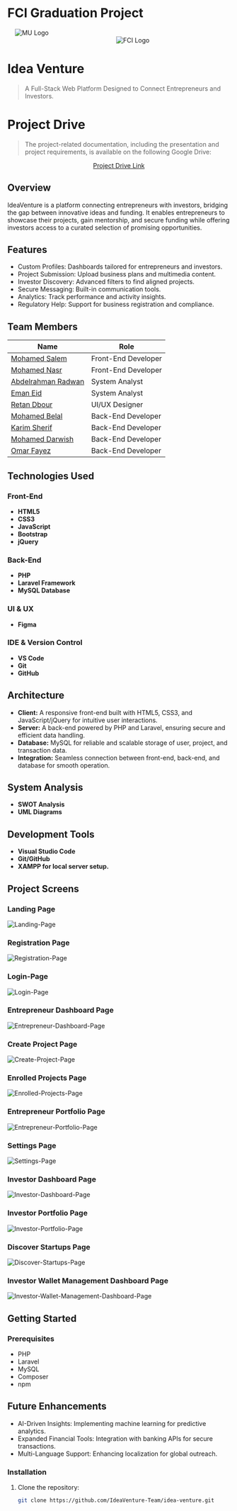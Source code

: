 # FCI Graduation Project

<div align="center">
  <img src="./README-Assets/MU-Logo.png" alt="MU Logo" style="max-width: 100px; height: auto;" />
    &nbsp;&nbsp;&nbsp;&nbsp;&nbsp;&nbsp;&nbsp;&nbsp;&nbsp;&nbsp;&nbsp;&nbsp;&nbsp;&nbsp;&nbsp;&nbsp;&nbsp;&nbsp;&nbsp;&nbsp;&nbsp;&nbsp;&nbsp;&nbsp;
    &nbsp;&nbsp;&nbsp;&nbsp;&nbsp;&nbsp;&nbsp;&nbsp;&nbsp;&nbsp;&nbsp;&nbsp;&nbsp;&nbsp;&nbsp;&nbsp;&nbsp;&nbsp;&nbsp;&nbsp;&nbsp;&nbsp;&nbsp;&nbsp;
    &nbsp;&nbsp;&nbsp;&nbsp;&nbsp;&nbsp;&nbsp;&nbsp;&nbsp;&nbsp;&nbsp;&nbsp;&nbsp;&nbsp;&nbsp;&nbsp;&nbsp;&nbsp;&nbsp;&nbsp;&nbsp;&nbsp;&nbsp;&nbsp;
    &nbsp;&nbsp;&nbsp;&nbsp;&nbsp;&nbsp;&nbsp;&nbsp;&nbsp;&nbsp;&nbsp;&nbsp;&nbsp;&nbsp;&nbsp;&nbsp;&nbsp;&nbsp;&nbsp;&nbsp;&nbsp;&nbsp;&nbsp;&nbsp;
    &nbsp;&nbsp;&nbsp;&nbsp;&nbsp;&nbsp;&nbsp;&nbsp;&nbsp;&nbsp;&nbsp;&nbsp;&nbsp;&nbsp;&nbsp;  
  <img src="./README-Assets/FCI-Logo.png" alt="FCI Logo" style="max-width: 100px; height: auto;" />
</div>

# Idea Venture

> A Full-Stack Web Platform Designed to Connect Entrepreneurs and Investors.

# Project Drive

> The project-related documentation, including the presentation and project requirements, is available on the following Google Drive:

<div align="center">
  <a href="https://drive.google.com/drive/folders/1E-aZZg0uSknJszdUJfYIB6OeXNlOxH1N?usp=drive_link">Project Drive Link</a>
</div>

## Overview

IdeaVenture is a platform connecting entrepreneurs with investors, bridging the gap between innovative ideas and funding. It enables entrepreneurs to showcase their projects, gain mentorship, and secure funding while offering investors access to a curated selection of promising opportunities.

## Features

-   Custom Profiles: Dashboards tailored for entrepreneurs and investors.
-   Project Submission: Upload business plans and multimedia content.
-   Investor Discovery: Advanced filters to find aligned projects.
-   Secure Messaging: Built-in communication tools.
-   Analytics: Track performance and activity insights.
-   Regulatory Help: Support for business registration and compliance.

## Team Members

| Name                                                               | Role                |
| ------------------------------------------------------------------ | ------------------- |
| [Mohamed Salem](linkedin.com/in/mohamed-salem149)                  | Front-End Developer |
| [Mohamed Nasr](linkedin.com/in/monasr12)                           | Front-End Developer |
| [Abdelrahman Radwan](linkedin.com/in/abdelrahman-radwan-0b668223a) | System Analyst      |
| [Eman Eid](linkedin.com/in/eman-eied-01620a21a)                    | System Analyst      |
| [Retan Dbour](linkedin.com/in/retan-dbour-466236234)               | UI/UX Designer      |
| [Mohamed Belal](linkedin.com/in/muhammed-belal-b27b14280)          | Back-End Developer  |
| [Karim Sherif](linkedin.com/in/karimsherifff)                      | Back-End Developer  |
| [Mohamed Darwish](linkedin.com/in/mohamed-d-52262a1ba)             | Back-End Developer  |
| [Omar Fayez](linkedin.com/in/omar-fayez-282962202)                 | Back-End Developer  |

## Technologies Used

### Front-End

-   **HTML5**
-   **CSS3**
-   **JavaScript**
-   **Bootstrap**
-   **jQuery**

### Back-End

-   **PHP**
-   **Laravel Framework**
-   **MySQL Database**

### UI & UX

-   **Figma**

### IDE & Version Control

-   **VS Code**
-   **Git**
-   **GitHub**

## Architecture

-   **Client:** A responsive front-end built with HTML5, CSS3, and JavaScript/jQuery for intuitive user interactions.
-   **Server:** A back-end powered by PHP and Laravel, ensuring secure and efficient data handling.
-   **Database:** MySQL for reliable and scalable storage of user, project, and transaction data.
-   **Integration:** Seamless connection between front-end, back-end, and database for smooth operation.

## System Analysis

-   **SWOT Analysis**
-   **UML Diagrams**

## Development Tools

-   **Visual Studio Code**
-   **Git/GitHub**
-   **XAMPP for local server setup.**

## Project Screens

### Landing Page

![Landing-Page](./README-Assets/Screens/Landing-Page.png)

### Registration Page

![Registration-Page](./README-Assets/Screens/Registration-Page.png)

### Login-Page

![Login-Page](./README-Assets/Screens/Login-Page.png)

### Entrepreneur Dashboard Page

![Entrepreneur-Dashboard-Page](./README-Assets/Screens/Entrepreneur-Dashboard-Page.png)

### Create Project Page

![Create-Project-Page](./README-Assets/Screens/Create-Project-Page.png)

### Enrolled Projects Page

![Enrolled-Projects-Page](./README-Assets/Screens/Enrolled-Projects-Page.png)

### Entrepreneur Portfolio Page

![Entrepreneur-Portfolio-Page](./README-Assets/Screens/Entrepreneur-Portfolio-Page.png)

### Settings Page

![Settings-Page](./README-Assets/Screens/Settings-Page.png)

### Investor Dashboard Page

![Investor-Dashboard-Page](./README-Assets/Screens/Investor-Dashboard-Page.png)

### Investor Portfolio Page

![Investor-Portfolio-Page](./README-Assets/Screens/Investor-Portfolio-Page.png)

### Discover Startups Page

![Discover-Startups-Page](./README-Assets/Screens/Discover-Startups-Page.png)

### Investor Wallet Management Dashboard Page

![Investor-Wallet-Management-Dashboard-Page](./README-Assets/Screens/Investor-Wallet-Management-Dashboard-Page.png)

## Getting Started

### Prerequisites

-   PHP
-   Laravel
-   MySQL
-   Composer
-   npm

## Future Enhancements

-   AI-Driven Insights: Implementing machine learning for predictive analytics.
-   Expanded Financial Tools: Integration with banking APIs for secure transactions.
-   Multi-Language Support: Enhancing localization for global outreach.

### Installation

1. Clone the repository:
    ```bash
    git clone https://github.com/IdeaVenture-Team/idea-venture.git
    ```
